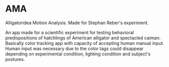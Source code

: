# AMA
Alligatoridea Motion Analysis. Made for Stephan Reber's experiment.

An app made for a scientific experiment for testing behavioral predispositions of hatchlings of American alligator and spectacled caiman.
Basically color tracking app with capacity of accepting human manual input.
Human input was necessary due to the color tags could disappear depending on experimental condition, lighting condition and subject's postures.
